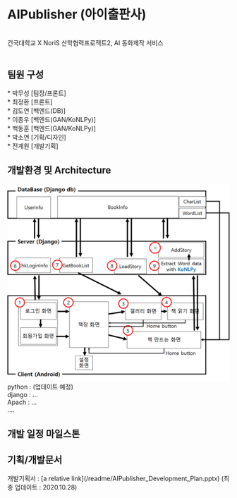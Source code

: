 # AIPublisher (아이출판사)
<br>건국대학교 X NoriS 산학협력프로젝트2, AI 동화제작 서비스
<br><br>
<h2>팀원 구성</h2>
* 박무성 [팀장/프론트]<br>
* 최정환 [프론트]<br>
* 김도연 [백엔드(DB)]<br>
* 이종우 [백엔드(GAN/KoNLPy)]<br>
* 백동훈 [백엔드(GAN/KoNLPy)]<br>
* 박소연 [기획/디자인]<br>
* 전계원 [개발기획]<br>
<h2>개발환경 및 Architecture</h2>
<img src="/readme/archi.png" width=600/>
python : (업데이트 예정)<br>
django : ...<br>
Apach : ...<br>
....<br>
<h2>개발 일정 마일스톤</h2>

<h2>기획/개발문서</h2>
개발기획서 : [a relative link](/readme/AIPublisher_Development_Plan.pptx) (최종 업데이트 : 2020.10.28)
